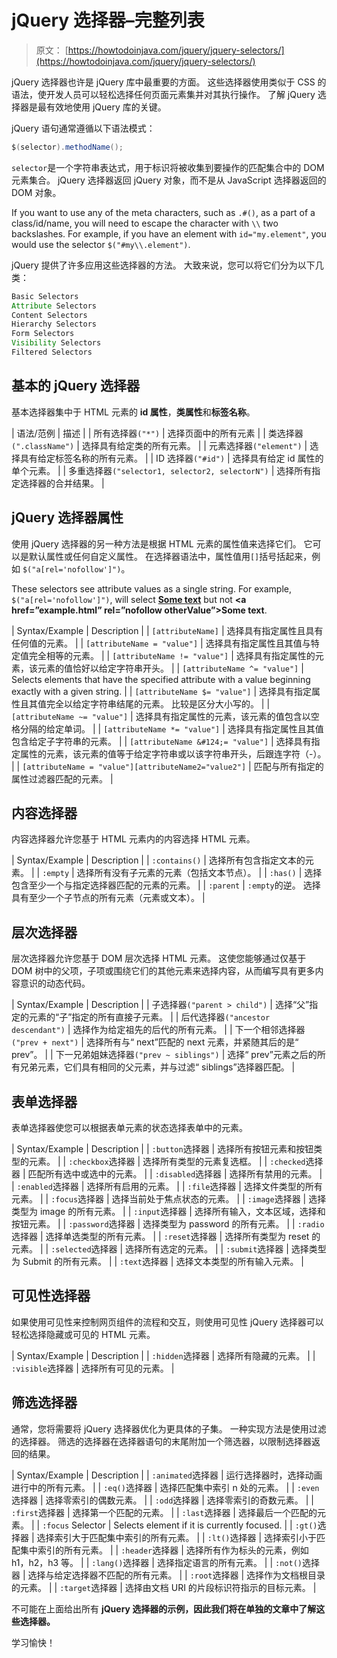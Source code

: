 # jQuery 选择器–完整列表

> 原文： [https://howtodoinjava.com/jquery/jquery-selectors/](https://howtodoinjava.com/jquery/jquery-selectors/)

jQuery 选择器也许是 jQuery 库中最重要的方面。 这些选择器使用类似于 CSS 的语法，使开发人员可以轻松选择任何页面元素集并对其执行操作。 了解 jQuery 选择器是最有效地使用 jQuery 库的关键。

jQuery 语句通常遵循以下语法模式：

```java
$(selector).methodName();
```

`selector`是一个字符串表达式，用于标识将被收集到要操作的匹配集合中的 DOM 元素集合。 jQuery 选择器返回 jQuery 对象，而不是从 JavaScript 选择器返回的 DOM 对象。

If you want to use any of the meta characters, such as `.#()`, as a part of a class/id/name, you will need to escape the character with `\\` two backslashes. For example, if you have an element with `id="my.element"`, you would use the selector `$("#my\\.element")`.

jQuery 提供了许多应用这些选择器的方法。 大致来说，您可以将它们分为以下几类：

```java
Basic Selectors
Attribute Selectors
Content Selectors
Hierarchy Selectors
Form Selectors
Visibility Selectors
Filtered Selectors
```

## 基本的 jQuery 选择器

基本选择器集中于 HTML 元素的 **id 属性**，**类属性**和**标签名称**。

| 语法/范例 | 描述 |
| 所有选择器`("*")` | 选择页面中的所有元素 |
| 类选择器`(".className")` | 选择具有给定类的所有元素。 |
| 元素选择器`("element")` | 选择具有给定标签名称的所有元素。 |
| ID 选择器`("#id")` | 选择具有给定 id 属性的单个元素。 |
| 多重选择器`("selector1, selector2, selectorN")` | 选择所有指定选择器的合并结果。 |

## jQuery 选择器属性

使用 jQuery 选择器的另一种方法是根据 HTML 元素的属性值来选择它们。 它可以是默认属性或任何自定义属性。 在选择器语法中，属性值用`[]`括号括起来，例如 `$("a[rel='nofollow']")`。

These selectors see attribute values as a single string. For example, `$("a[rel='nofollow']")`, will select **<a href=”example.html” rel=”nofollow”>Some text</a>** but not **<a href=”example.html” rel=”nofollow otherValue”>Some text</a>**.

| Syntax/Example | Description |
| `[attributeName]` | 选择具有指定属性且具有任何值的元素。 |
| `[attributeName = "value"]` | 选择具有指定属性且其值与特定值完全相等的元素。 |
| `[attributeName != "value"]` | 选择具有指定属性的元素，该元素的值恰好以给定字符串开头。 |
| `[attributeName ^= "value"]` | Selects elements that have the specified attribute with a value beginning exactly with a given string. |
| `[attributeName $= "value"]` | 选择具有指定属性且其值完全以给定字符串结尾的元素。 比较是区分大小写的。 |
| `[attributeName ~= "value"]` | 选择具有指定属性的元素，该元素的值包含以空格分隔的给定单词。 |
| `[attributeName *= "value"]` | 选择具有指定属性且其值包含给定子字符串的元素。 |
| `[attributeName &#124;= "value"]` | 选择具有指定属性的元素，该元素的值等于给定字符串或以该字符串开头，后跟连字符（-）。 |
| `[attributeName = "value"][attributeName2="value2"]` | 匹配与所有指定的属性过滤器匹配的元素。 |

## 内容选择器

内容选择器允许您基于 HTML 元素内的内容选择 HTML 元素。

| Syntax/Example | Description |
| `:contains()` | 选择所有包含指定文本的元素。 |
| `:empty` | 选择所有没有子元素的元素（包括文本节点）。 |
| `:has()` | 选择包含至少一个与指定选择器匹配的元素的元素。 |
| `:parent` | `:empty`的逆。 选择具有至少一个子节点的所有元素（元素或文本）。 |

## 层次选择器

层次选择器允许您基于 DOM 层次选择 HTML 元素。 这使您能够通过仅基于 DOM 树中的父项，子项或围绕它们的其他元素来选择内容，从而编写具有更多内容意识的动态代码。

| Syntax/Example | Description |
| 子选择器`("parent > child")` | 选择“父”指定的元素的“子”指定的所有直接子元素。 |
| 后代选择器`("ancestor descendant")` | 选择作为给定祖先的后代的所有元素。 |
| 下一个相邻选择器`("prev + next")` | 选择所有与“ next”匹配的 next 元素，并紧随其后的是“ prev”。 |
| 下一兄弟姐妹选择器`("prev ~ siblings")` | 选择“ prev”元素之后的所有兄弟元素，它们具有相同的父元素，并与过滤“ siblings”选择器匹配。 |

## 表单选择器

表单选择器使您可以根据表单元素的状态选择表单中的元素。

| Syntax/Example | Description |
| `:button`选择器 | 选择所有按钮元素和按钮类型的元素。 |
| `:checkbox`选择器 | 选择所有类型的元素复选框。 |
| `:checked`选择器 | 匹配所有选中或选中的元素。 |
| `:disabled`选择器 | 选择所有禁用的元素。 |
| `:enabled`选择器 | 选择所有启用的元素。 |
| `:file`选择器 | 选择文件类型的所有元素。 |
| `:focus`选择器 | 选择当前处于焦点状态的元素。 |
| `:image`选择器 | 选择类型为 image 的所有元素。 |
| `:input`选择器 | 选择所有输入，文本区域，选择和按钮元素。 |
| `:password`选择器 | 选择类型为 password 的所有元素。 |
| `:radio`选择器 | 选择单选类型的所有元素。 |
| `:reset`选择器 | 选择所有类型为 reset 的元素。 |
| `:selected`选择器 | 选择所有选定的元素。 |
| `:submit`选择器 | 选择类型为 Submit 的所有元素。 |
| `:text`选择器 | 选择文本类型的所有输入元素。 |

## 可见性选择器

如果使用可见性来控制网页组件的流程和交互，则使用可见性 jQuery 选择器可以轻松选择隐藏或可见的 HTML 元素。

| Syntax/Example | Description |
| `:hidden`选择器 | 选择所有隐藏的元素。 |
| `:visible`选择器 | 选择所有可见的元素。 |

## 筛选选择器

通常，您将需要将 jQuery 选择器优化为更具体的子集。 一种实现方法是使用过滤的选择器。 筛选的选择器在选择器语句的末尾附加一个筛选器，以限制选择器返回的结果。

| Syntax/Example | Description |
| `:animated`选择器 | 运行选择器时，选择动画进行中的所有元素。 |
| `:eq()`选择器 | 选择匹配集中索引 n 处的元素。 |
| `:even`选择器 | 选择零索引的偶数元素。 |
| `:odd`选择器 | 选择零索引的奇数元素。 |
| `:first`选择器 | 选择第一个匹配的元素。 |
| `:last`选择器 | 选择最后一个匹配的元素。 |
| `:focus` Selector | Selects element if it is currently focused. |
| `:gt()`选择器 | 选择索引大于匹配集中索引的所有元素。 |
| `:lt()`选择器 | 选择索引小于匹配集中索引的所有元素。 |
| `:header`选择器 | 选择所有作为标头的元素，例如 h1，h2，h3 等。 |
| `:lang()`选择器 | 选择指定语言的所有元素。 |
| `:not()`选择器 | 选择与给定选择器不匹配的所有元素。 |
| `:root`选择器 | 选择作为文档根目录的元素。 |
| `:target`选择器 | 选择由文档 URI 的片段标识符指示的目标元素。 |

不可能在上面给出所有 **jQuery 选择器的示例，因此我们将在单独的文章中了解这些选择器。**

学习愉快！